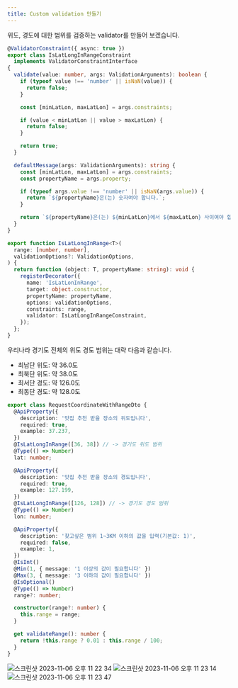 ```yaml
---
title: Custom validation 만들기
---
```


위도, 경도에 대한 범위를 검증하는 validator를 만들어 보겠습니다.

```ts
@ValidatorConstraint({ async: true })
export class IsLatLongInRangeConstraint
  implements ValidatorConstraintInterface
{
  validate(value: number, args: ValidationArguments): boolean {
    if (typeof value !== 'number' || isNaN(value)) {
      return false;
    }

    const [minLatLon, maxLatLon] = args.constraints;

    if (value < minLatLon || value > maxLatLon) {
      return false;
    }

    return true;
  }

  defaultMessage(args: ValidationArguments): string {
    const [minLatLon, maxLatLon] = args.constraints;
    const propertyName = args.property;

    if (typeof args.value !== 'number' || isNaN(args.value)) {
      return `${propertyName}은(는) 숫자여야 합니다.`;
    }

    return `${propertyName}은(는) ${minLatLon}에서 ${maxLatLon} 사이여야 합니다.`;
  }
}

export function IsLatLongInRange<T>(
  range: [number, number],
  validationOptions?: ValidationOptions,
) {
  return function (object: T, propertyName: string): void {
    registerDecorator({
      name: 'IsLatLonInRange',
      target: object.constructor,
      propertyName: propertyName,
      options: validationOptions,
      constraints: range,
      validator: IsLatLongInRangeConstraint,
    });
  };
}
```

우리나라 경기도 전체의 위도 경도 범위는 대략 다음과 같습니다.

- 최남단 위도: 약 36.0도
- 최북단 위도: 약 38.0도
- 최서단 경도: 약 126.0도
- 최동단 경도: 약 128.0도

```ts
export class RequestCoordinateWithRangeDto {
  @ApiProperty({
    description: '맛집 추천 받을 장소의 위도입니다',
    required: true,
    example: 37.237,
  })
  @IsLatLongInRange([36, 38]) // -> 경기도 위도 범위
  @Type(() => Number)
  lat: number;

  @ApiProperty({
    description: '맛집 추천 받을 장소의 경도입니다',
    required: true,
    example: 127.199,
  })
  @IsLatLongInRange([126, 128]) // -> 경기도 경도 범위
  @Type(() => Number)
  lon: number;

  @ApiProperty({
    description: '찾고싶은 범위 1~3KM 이하의 값을 입력(기본값: 1)',
    required: false,
    example: 1,
  })
  @IsInt()
  @Min(1, { message: '1 이상의 값이 필요합니다' })
  @Max(3, { message: '3 이하의 값이 필요합니다' })
  @IsOptional()
  @Type(() => Number)
  range?: number;

  constructor(range?: number) {
    this.range = range;
  }

  get validateRange(): number {
    return !this.range ? 0.01 : this.range / 100;
  }
}

```

![스크린샷 2023-11-06 오후 11 22 34](https://github.com/pre-onboarding-backend-G/feed-me-baby/assets/96982072/f3cd02ff-604f-47a2-8c9f-d82625cc9acd)
![스크린샷 2023-11-06 오후 11 23 14](https://github.com/pre-onboarding-backend-G/feed-me-baby/assets/96982072/c9667024-a53d-41f7-9cda-188a4930d04e)
![스크린샷 2023-11-06 오후 11 23 47](https://github.com/pre-onboarding-backend-G/feed-me-baby/assets/96982072/53c2e33e-14d5-47d9-bf57-c02ede5bf0d7)

